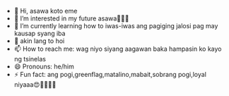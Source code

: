 - 👋 Hi, asawa koto eme
- 👀 I’m interested in my future asawa🥺👊🏼
- 🌱 I’m currently learning how to iwas-iwas ang pagiging jalosi pag may kausap syang iba
- 💞️ akin lang to hoi
- 📫 How to reach me: wag niyo siyang aagawan baka hampasin ko kayo ng tsinelas
- 😄 Pronouns: he/him
- ⚡ Fun fact: ang pogi,greenflag,matalino,mabait,sobrang pogi,loyal niyaaa😍👊🏼👊🏼

<!---
Akhiroo/Akhiroo is a ✨ special ✨ repository because its `README.md` (this file) appears on your GitHub profile.
You can click the Preview link to take a look at your changes.
--->
